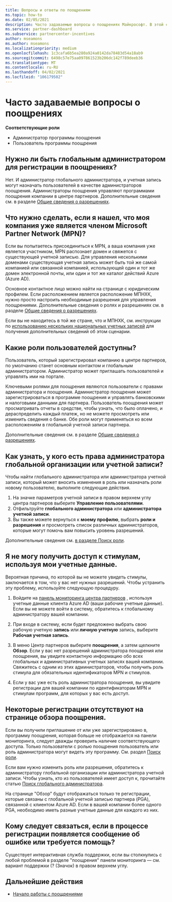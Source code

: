 ```yaml
---
title: Вопросы и ответы по поощрениям
ms.topic: how-to
ms.date: 02/05/2021
description: Часто задаваемые вопросы о поощрениях Майкрософт. В этой статье содержатся вопросы о ролях пользователей, о том, как зарегистрироваться или что делать с сообщениями об ошибках.
ms.service: partner-dashboard
ms.subservice: partnercenter-incentives
author: mseamons
ms.author: mseamons
ms.localizationpriority: medium
ms.openlocfilehash: 1c3cafa6b5ea280a924a0142da78483d54a18ab9
ms.sourcegitcommit: 6498c57e75aa097861523b206dc142f789deeb36
ms.translationtype: MT
ms.contentlocale: ru-RU
ms.lasthandoff: 04/02/2021
ms.locfileid: "106179502"
---
```

# <a name="frequently-asked-questions-on-incentives"></a>Часто задаваемые вопросы о поощрениях

**Соответствующие роли**

- Администратор программы поощрения
- Пользователь программы поощрения

## <a name="do-i-need-to-be-the-global-admin-to-enroll-in-incentives"></a>Нужно ли быть глобальным администратором для регистрации в поощрениях?

Нет. И администратор глобального администратора, и учетная запись могут назначать пользователей в качестве администраторов поощрения. Администраторы поощрения управляют программами поощрения компании в центре партнеров. Дополнительные сведения см. в разделе [Общие сведения о разрешениях](permissions-overview.md).

## <a name="what-do-i-need-to-do-if-i-find-my-company-is-already-a-member-of-the-microsoft-partner-network-mpn"></a>Что нужно сделать, если я нашел, что моя компания уже является членом Microsoft Partner Network (MPN)?

Если вы попытаетесь присоединиться к MPN, а ваша компания уже является участником, MPN распознает домен и свяжется с существующей учетной записью. Для управления несколькими доменами существующая учетная запись может быть той же самой компанией или связанной компанией, использующей один и тот же домен электронной почты, или один и тот же каталог действий Azure (Azure AD).

Основное контактное лицо можно найти на странице с юридическим профилем. Если расположением является расположение МПНХК, нужно просто настроить необходимые разрешения для управления поощрениями. Дополнительные сведения о ролях и разрешениях см. в разделе [Общие сведения о разрешениях](permissions-overview.md).

Если вы не находитесь в той же стране, что и МПНХК, см. инструкции по [использованию нескольких национальных учетных записей](https://support.microsoft.com/help/4515619/special-considerations-for-multi-national-partners-joining-the-microso) для получения дополнительных сведений об этом сценарии.

## <a name="what-user-roles-are-available"></a>Какие роли пользователей доступны?

Пользователь, который зарегистрировал компанию в центре партнеров, по умолчанию станет основным контактом и глобальным администратором. Администратор может приглашать пользователей и управлять ими на портале.

Ключевыми ролями для поощрения являются пользователи с правами администратора и поощрения. Администратор поощрения может зарегистрироваться в программе поощрения и управлять банковскими и налоговыми данными для партнера. Пользователь поощрения может просматривать отчеты в средстве, чтобы узнать, что было оплачено, и дераспределить каждый платеж, но не можете просмотреть или изменить сведения о банке. Обе роли могут применяться ко всем расположениям в глобальной учетной записи партнера.

Дополнительные сведения см. в разделе [Общие сведения о разрешениях](permissions-overview.md).

## <a name="how-can-i-find-out-who-has-global-or-account-admin-rights-for-my-company"></a>Как узнать, у кого есть права администратора глобальной организации или учетной записи?

Чтобы найти глобального администратора или администратора учетной записи, который может вносить изменения в роль или назначать роли новому пользователю, выполните следующие действия.

1. На значке параметров учетной записи в правом верхнем углу центра партнеров выберите **Управление пользователями**.
2. Отфильтруйте **глобального администратора** или **администратора учетной записи**.
3. Вы также можете вернуться к **моему профилю**, выбрать **роли и разрешения** и просмотреть список различных администраторов, которые могут помочь вам повысить уровень разрешений.
 
Дополнительные сведения см. [в разделе Поиск роли](find-your-role.md).  

## <a name="i-cant-access-incentives-using-my-credentials"></a>Я не могу получить доступ к стимулам, используя мои учетные данные.

Вероятная причина, по которой вы не можете увидеть стимулы, заключается в том, что у вас нет нужных разрешений. Чтобы устранить эту проблему, используйте следующую процедуру.

1. Войдите на [панель мониторинга центра партнеров](https://partner.microsoft.com/dashboard/) , используя учетные данные клиента Azure AD (ваши рабочие учетные данные). Если вы не можете войти в систему, обратитесь к глобальному администратору вашей компании.

2. При входе в систему, если будет предложено выбрать свою рабочую учетную **запись** или **личную учетную** запись, выберите **Рабочая учетная запись**.

3. В меню Центр партнеров выберите **поощрения**, а затем щелкните **Обзор**. Если у вас нет разрешений администратора поощрения или поощрения, вы увидите контактную информацию обо всех глобальных и административных учетных записях вашей компании. Свяжитесь с одним из этих администраторов, чтобы получить роль стимула для обязательных идентификаторов MPN и стимулов.

4. Если у вас уже есть роль администратора поощрения, вы увидите регистрации для вашей компании по идентификаторам MPN и стимулам программ, для которых у вас есть доступ.

## <a name="some-enrollments-are-missing-from-the-incentives-overview-page"></a>Некоторые регистрации отсутствуют на странице обзора поощрения.

Если вы получили приглашение от или уже зарегистрировано в, программу поощрения, которая больше не отображается на панели мониторинга, следует дважды проверить наличие соответствующего доступа. Только пользователи с ролью поощрения пользователь или роль администратора могут видеть эту программу. См. раздел [Поиск роли](./find-your-role.md).

Если вам нужно изменить роль или разрешения, обратитесь к администратору глобальной организации или администратора учетной записи. Чтобы узнать, кто из пользователей имеет доступ к, прочитайте статью [Поиск глобального администратора](./find-your-role.md#find-your-global-admin).

На странице "Обзор" будут отображаться только те регистрации, которые связаны с глобальной учетной записью партнера (PGA), связанной с клиентом Azure AD. Если в вашей компании более одного PGA, необходимо иметь разные учетные данные для каждого из них.

## <a name="who-should-i-contact-if-i-get-an-error-message-or-need-help-during-the-enrollment-process"></a>Кому следует связаться, если в процессе регистрации появляется сообщение об ошибке или требуется помощь?

Существует интерактивная служба поддержки, если вы столкнулись с любой проблемой в разделе "поощрения" панели мониторинга — см. вариант поддержки (? (Значок) в правом верхнем углу.

## <a name="next-steps"></a>Дальнейшие действия

- [Начало работы с поощрениями](incentives-get-started-intro.md)